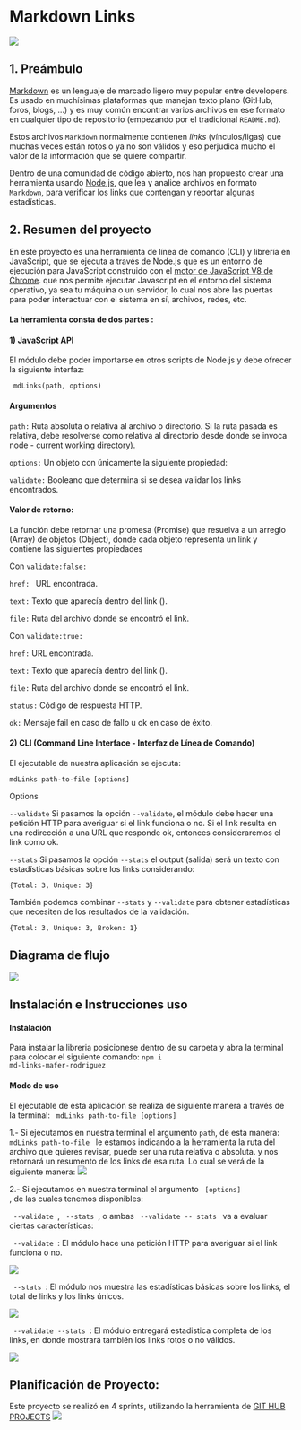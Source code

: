 # Markdown Links
<img src="./images/md-links.png">

## 1. Preámbulo

[Markdown](https://es.wikipedia.org/wiki/Markdown) es un lenguaje de marcado
ligero muy popular entre developers. Es usado en muchísimas plataformas que
manejan texto plano (GitHub, foros, blogs, ...) y es muy común
encontrar varios archivos en ese formato en cualquier tipo de repositorio
(empezando por el tradicional `README.md`).

Estos archivos `Markdown` normalmente contienen _links_ (vínculos/ligas) que
muchas veces están rotos o ya no son válidos y eso perjudica mucho el valor de
la información que se quiere compartir.

Dentro de una comunidad de código abierto, nos han propuesto crear una
herramienta usando [Node.js](https://nodejs.org/), que lea y analice archivos
en formato `Markdown`, para verificar los links que contengan y reportar
algunas estadísticas.

## 2. Resumen del proyecto

En este proyecto es una herramienta de línea de comando (CLI) y librería en JavaScript, que se ejecuta a través de Node.js
que es un entorno de ejecución para JavaScript construido con el [motor de JavaScript V8 de Chrome](https://developers.google.com/v8/).
que nos permite ejecutar Javascript en el entorno del sistema operativo, ya sea tu máquina o un servidor, lo cual nos abre las puertas para poder
interactuar con el sistema en sí, archivos, redes, etc.

#### La herramienta consta de dos partes :

#### 1) JavaScript API
El módulo debe poder importarse en otros scripts de Node.js y debe ofrecer la siguiente interfaz:

<code> mdLinks(path, options) </code>

#### Argumentos
<p><code>path:</code> Ruta absoluta o relativa al archivo o directorio. Si la ruta pasada es relativa, debe resolverse como relativa al directorio desde donde se invoca node - current working directory).</p>
<p><code>options:</code> Un objeto con únicamente la siguiente propiedad:</p>
<p><code>validate:</code> Booleano que determina si se desea validar los links encontrados.</p>

#### Valor de retorno:
La función debe retornar una promesa (Promise) que resuelva a un arreglo (Array) de objetos (Object), donde cada objeto representa un link y contiene las siguientes propiedades

Con <code>validate:false:</code>

<p><code>href: </code> URL encontrada.</p>
<p><code>text:</code> Texto que aparecía dentro del link (<a>).</p>
<p><code>file:</code> Ruta del archivo donde se encontró el link.</p>

<p>Con <code>validate:true: </code></p>
<p><code>href:</code> URL encontrada.</p>
<p><code>text:</code> Texto que aparecía dentro del link (<a>).</p>
<p><code>file:</code> Ruta del archivo donde se encontró el link.</p>
<p><code>status:</code> Código de respuesta HTTP.</p>
<p><code>ok:</code> Mensaje fail en caso de fallo u ok en caso de éxito.</p>

#### 2) CLI (Command Line Interface - Interfaz de Línea de Comando)

El ejecutable de nuestra aplicación se ejecuta:

<code>mdLinks path-to-file [options] </code>

Options

<code>--validate</code>
Si pasamos la opción <code>--validate</code>, el módulo debe hacer una petición HTTP para averiguar si el link funciona o no. Si el link resulta en una redirección a una URL que responde ok, entonces consideraremos el link como ok.

<code>--stats</code>
Si pasamos la opción <code>--stats</code> el output (salida) será un texto con estadísticas básicas sobre los links considerando:

<code>{Total: 3, Unique: 3}</code>

También podemos combinar <code>--stats</code> y <code>--validate</code> para obtener estadísticas que necesiten de los resultados de la validación.

<code>{Total: 3, Unique: 3, Broken: 1}</code>

## Diagrama de flujo
<img src="./images/diagrama.png">

## Instalación e Instrucciones uso
#### Instalación
Para instalar la libreria posicionese dentro de su carpeta y abra la terminal para colocar el siguiente comando:
<code>npm i md-links-mafer-rodriguez</code>

#### Modo de uso
El ejecutable de esta aplicación se realiza de siguiente manera a través de la terminal:
<code> mdLinks path-to-file [options] </code>

1.- Si ejecutamos en nuestra terminal el argumento <code>path</code>, de esta manera: <code> mdLinks path-to-file </code> le estamos indicando a la herramienta la ruta del archivo que quieres revisar, puede ser una ruta relativa o absoluta. y nos retornará un resumento de los links de esa ruta. Lo cual se verá de la siguiente manera:
<img src="./images/notOptions.png">

2.- Si ejecutamos en nuestra terminal el argumento <code> [options] </code>, de las cuales tenemos disponibles:
<p>  <code> --validate </code>, <code> --stats </code>, o ambas <code> --validate -- stats </code> va a evaluar ciertas características: </p>

<p> <code> --validate </code>: El módulo hace una petición HTTP para averiguar si el link funciona o no.</p>
<img src="./images/--validate.png">

<p> <code> --stats </code>: El módulo nos muestra las estadísticas básicas sobre los links, el total de links y los links únicos. </p>
<img src="./images/--stats.png">

<p> <code> --validate --stats </code>: El módulo entregará estadistica completa de los links, en donde mostrará también los links rotos o no válidos. </p>
<img src="./images/--validate--stats.png">

## Planificación de Proyecto:

Este proyecto se realizó en 4 sprints, utilizando la herramienta de [GIT HUB PROJECTS](https://github.com/Laboratoria/DEV007-md-links)
<img src="./images/GIT-HUB-PROJECTS.png">
















